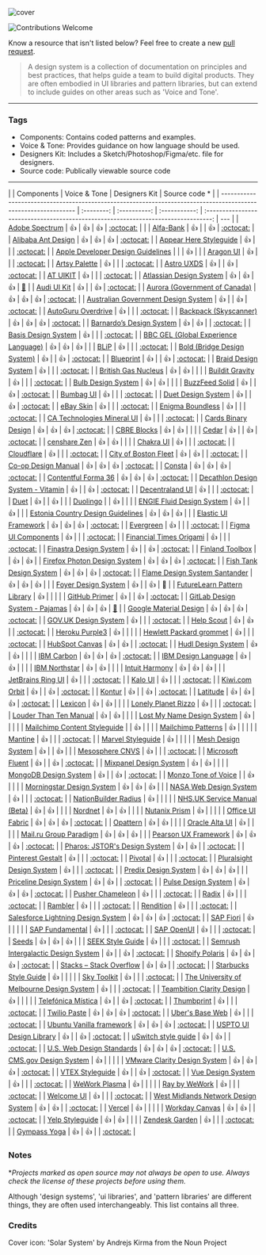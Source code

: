 ![cover](/cover.png)

![Contributions Welcome](https://img.shields.io/badge/Contributions-welcome-blue.svg)

Know a resource that isn't listed below? Feel free to create a new [pull request](https://github.com/alexpate/awesome-design-systems/pulls).

> A design system is a collection of documentation on principles and best practices, that helps guide a team to build digital products. They are often embodied in UI libraries and pattern libraries, but can extend to include guides on other areas such as 'Voice and Tone'.

---

### Tags

- Components: Contains coded patterns and examples.
- Voice & Tone: Provides guidance on how language should be used.
- Designers Kit: Includes a Sketch/Photoshop/Figma/etc. file for designers.
- Source code: Publically viewable source code

---

|                                                                                                                | Components | Voice & Tone | Designers Kit |                                   Source code \*                                   |
| -------------------------------------------------------------------------------------------------------------- | :--------: | :----------: | :-----------: | :--------------------------------------------------------------------------------: | --- |
| [Adobe Spectrum](https://spectrum.adobe.com)                                                                   |     👍     |      👍      |      👍       |                [:octocat:](https://github.com/adobe/react-spectrum)                |     |
| [Alfa-Bank](https://design.alfabank.ru)                                                                        |     👍     |              |      👍       |            [:octocat:](https://github.com/alfa-laboratory/arui-feather)            |
| [Alibaba Ant Design](https://ant.design)                                                                       |     👍     |      👍      |      👍       |               [:octocat:](https://github.com/ant-design/ant-design/)               |
| [Appear Here Styleguide](https://bloom.appearhere.co.uk/)                                                      |     👍     |              |               |                  [:octocat:](https://github.com/appearhere/bloom)                  |
| [Apple Developer Design Guidelines](https://developer.apple.com/design/)                                       |            |              |      👍       |                                                                                    |
| [Aragon UI](https://ui.aragon.org/)                                                                            |     👍     |              |               |                  [:octocat:](https://github.com/aragon/aragon-ui)                  |
| [Artsy Palette](https://palette.artsy.net/)                                                                    |     👍     |              |               |                   [:octocat:](https://github.com/artsy/palette)                    |
| [Astro UXDS](https://astrouxds.com/)                                                                           |     👍     |              |      👍       |      [:octocat:](https://github.com/RocketCommunicationsInc/astro-components)      |
| [AT UIKIT](https://at-ui.github.io/at-ui/#/en)                                                                 |     👍     |              |               |                    [:octocat:](https://github.com/at-ui/at-ui)                     |
| [Atlassian Design System](https://atlassian.design)                                                            |     👍     |      👍      |      👍       |   [:space_invader:](https://bitbucket.org/atlassian/atlassian-frontend-mirror/)    |
| [Audi UI Kit](https://www.audi.com/ci/en/guides/user-interface/introduction.html)                              |     👍     |              |      👍       |                    [:octocat:](https://github.com/audi/audi-ui)                    |
| [Aurora (Government of Canada)](https://design.gccollab.ca/)                                                   |     👍     |      👍      |      👍       |           [:octocat:](https://github.com/gctools-outilsgc/design-system)           |
| [Australian Government Design System](https://designsystem.gov.au/)                                            |     👍     |              |      👍       |          [:octocat:](https://github.com/govau/design-system-components/)           |
| [AutoGuru Overdrive](http://overdrive.autoguru.io/)                                                            |     👍     |              |               |               [:octocat:](https://github.com/autoguru-au/overdrive)                |
| [Backpack (Skyscanner)](https://skyscanner.design/)                                                            |     👍     |      👍      |      👍       |                [:octocat:](https://github.com/skyscanner/backpack)                 |
| [Barnardo’s Design System](https://design-system.barnardos.org.uk)                                             |     👍     |      👍      |               |              [:octocat:](https://github.com/barnardos/design-system)               |
| [Basis Design System](https://basis.now.sh)                                                                    |     👍     |              |               |                   [:octocat:](https://github.com/moroshko/basis)                   |
| [BBC GEL (Global Experience Language)](https://www.bbc.co.uk/gel)                                              |     👍     |      👍      |      👍       |                                                                                    |
| [BLiP](https://design.blip.ai/)                                                                                |     👍     |              |               |                [:octocat:](https://github.com/takenet/blip-toolkit)                |
| [Bold (Bridge Design System)](https://bold.bridge.ufsc.br/)                                                    |     👍     |              |      👍       |               [:octocat:](https://github.com/laboratoriobridge/bold)               |
| [Blueprint](https://blueprintjs.com/)                                                                          |     👍     |              |      👍       |                 [:octocat:](https://github.com/palantir/blueprint)                 |
| [Braid Design System](https://seek-oss.github.io/braid-design-system/)                                         |     👍     |              |               |            [:octocat:](https://github.com/seek-oss/braid-design-system)            |
| [British Gas Nucleus](https://britishgas.design/)                                                              |     👍     |      👍      |               |                                                                                    |
| [Buildit Gravity](http://style.buildit.digital/)                                                               |     👍     |              |               |               [:octocat:](https://github.com/buildit/gravity-ui-web)               |
| [Bulb Design System](https://design.bulb.co.uk/)                                                               |     👍     |      👍      |               |                                                                                    |
| [BuzzFeed Solid](https://solid.buzzfeed.com/)                                                                  |     👍     |              |      👍       |                   [:octocat:](https://github.com/buzzfeed/solid)                   |
| [Bumbag UI](https://bumbag.style/)                                                                             |     👍     |              |               |                  [:octocat:](https://github.com/bumbag/bumbag-ui)                  |
| [Duet Design System](https://www.duetds.com/)                                                                  |     👍     |              |      👍       |                       [:octocat:](https://github.com/duetds)                       |
| [eBay Skin](https://ebay.github.io/skin/)                                                                      |     👍     |              |               |                     [:octocat:](https://github.com/eBay/skin)                      |
| [Enigma Boundless](https://boundless.js.org/)                                                                  |     👍     |              |               |                [:octocat:](https://github.com/enigma-io/boundless)                 |
| [CA Technologies Mineral UI](https://mineral-ui.com/)                                                          |     👍     |              |               |               [:octocat:](https://github.com/mineral-ui/mineral-ui)                |
| [Cards Binary Design](https://github.com/opensource-cards/binary-ui)                                           |     👍     |      👍      |      👍       |             [:octocat:](https://github.com/opensource-cards/binary-ui)             |
| [CBRE Blocks](https://blocks.cbrebuild.com/)                                                                   |     👍     |      👍      |               |                                                                                    |
| [Cedar](https://rei.github.io/rei-cedar-docs/)                                                                 |     👍     |              |      👍       |                   [:octocat:](https://github.com/rei/rei-cedar)                    |
| [censhare Zen](https://design.censhare.com/)                                                                   |     👍     |      👍      |               |                                                                                    |
| [Chakra UI](https://chakra-ui.com/)                                                                            |     👍     |              |               | [:octocat:](https://github.com/chakra-ui/chakra-ui/tree/master/packages/chakra-ui) |
| [Cloudflare](https://cloudflare.github.io/cf-ui/)                                                              |     👍     |              |               |                  [:octocat:](https://github.com/cloudflare/cf-ui)                  |
| [City of Boston Fleet](https://github.com/CityOfBoston/digital/wiki/Fleet)                                     |     👍     |      👍      |               |                [:octocat:](https://github.com/CityOfBoston/digital)                |
| [Co-op Design Manual](https://coop-design-manual.herokuapp.com/)                                               |     👍     |      👍      |      👍       |             [:octocat:](https://github.com/coopdigital/design-system)              |
| [Consta](https://consta.gazprom-neft.ru/)                                                                      |     👍     |      👍      |      👍       |             [:octocat:](https://github.com/gazprom-neft/consta-uikit)              |
| [Contentful Forma 36](https://f36.contentful.com/)                                                             |     👍     |      👍      |      👍       |                [:octocat:](https://github.com/contentful/forma-36)                 |
| [Decathlon Design System - Vitamin](https://decathlon.design/)                                                 |     👍     |              |      👍       |               [:octocat:](https://github.com/decathlon/vitamin-web)                |
| [Decentraland UI](https://ui.decentraland.org/)                                                                |     👍     |              |               |                  [:octocat:](https://github.com/decentraland/ui)                   |
| [Duet](https://www.duetds.com)                                                                                 |     👍     |              |      👍       |                                                                                    |
| [Duolingo](https://design.duolingo.com/)                                                                       |            |      👍      |               |                                                                                    |
| [ENGIE Fluid Design System](https://www.engie.design)                                                          |     👍     |              |      👍       |                                                                                    |
| [Estonia Country Design Guidelines](https://brand.estonia.ee)                                                  |     👍     |      👍      |      👍       |                                                                                    |
| [Elastic UI Framework](https://elastic.github.io/eui/)                                                         |     👍     |      👍      |      👍       |                    [:octocat:](https://github.com/elastic/eui)                     |
| [Evergreen](https://evergreen.surge.sh)                                                                        |     👍     |              |               |                [:octocat:](https://github.com/segmentio/evergreen)                 |
| [Figma UI Components](https://figma-ui.lessmess.dev/)                                                          |     👍     |              |               |          [:octocat:](https://github.com/lessmess-dev/figma-ui-components)          |
| [Financial Times Origami](https://origami.ft.com/)                                                             |     👍     |              |               |              [:octocat:](https://github.com/Financial-Times/origami)               |
| [Finastra Design System](https://design.fusionfabric.cloud/)                                                   |     👍     |              |      👍       |        [:octocat:](https://github.com/fusionfabric/finastra-design-system)         |
| [Finland Toolbox](https://toolbox.finland.fi/)                                                                 |            |      👍      |      👍       |
| [Firefox Photon Design System](https://design.firefox.com/photon)                                              |     👍     |      👍      |      👍       |                  [:octocat:](https://github.com/FirefoxUX/photon)                  |
| [Fish Tank Design System](https://fishtank.bna.com/)                                                           |     👍     |      👍      |      👍       |           [:octocat:](https://github.com/bloombergindustry/fishtank-vue)           |
| [Flame Design System Santander](https://bancosantander.invisionapp.com/dsm/santander-group/flame-ds-santander) |     👍     |      👍      |      👍       |                                                                                    |
| [Foyer Design System](https://design.foyer.lu/)                                                                |     👍     |              |      👍       |                               :closed_lock_with_key:                               |
| [FutureLearn Pattern Library](https://www.futurelearn.com/pattern-library)                                     |     👍     |              |               |                                                                                    |
| [GitHub Primer](https://primer.style/)                                                                         |     👍     |              |      👍       |                      [:octocat:](https://github.com/primer/)                       |
| [GitLab Design System - Pajamas](https://design.gitlab.com/)                                                   |     👍     |      👍      |      👍       |           [:fox_face:](https://gitlab.com/gitlab-org/design.gitlab.com)            |
| [Google Material Design](https://material.io/guidelines/#introduction-goals)                                   |     👍     |      👍      |      👍       |      [:octocat:](https://github.com/material-components/material-components)       |
| [GOV.UK Design System](https://www.gov.uk/design-system)                                                       |     👍     |              |               |            [:octocat:](https://github.com/alphagov/govuk-design-system)            |
| [Help Scout](https://style.helpscout.com/)                                                                     |     👍     |      👍      |               |              [:octocat:](https://github.com/helpscout/seed-framework)              |
| [Heroku Purple3](https://design.herokai.com/)                                                                  |     👍     |              |               |                                                                                    |
| [Hewlett Packard grommet](https://grommet.github.io)                                                           |     👍     |              |               |                  [:octocat:](https://github.com/grommet/grommet)                   |
| [HubSpot Canvas](https://canvas.hubspot.com/)                                                                  |     👍     |      👍      |               |                   [:octocat:](https://github.com/HubSpot/canvas)                   |
| [Hudl Design System](https://uniform.hudl.com/)                                                                |     👍     |      👍      |               |                                                                                    |
| [IBM Carbon](https://www.carbondesignsystem.com/)                                                              |     👍     |      👍      |      👍       |               [:octocat:](https://github.com/ibm/carbon-components)                |
| [IBM Design Language](https://www.ibm.com/design/language/)                                                    |     👍     |      👍      |               |                                                                                    |
| [IBM Northstar](https://www.ibm.com/standards/web/)                                                            |     👍     |      👍      |               |                                                                                    |
| [Intuit Harmony](https://designsystem.quickbooks.com/)                                                         |     👍     |      👍      |      👍       |                                                                                    |
| [JetBrains Ring UI](https://jetbrains.github.io/ring-ui)                                                       |     👍     |              |               |                 [:octocat:](https://github.com/JetBrains/ring-ui)                  |
| [Kalo UI](https://kalo.design)                                                                                 |     👍     |              |               |                     [:octocat:](https://github.com/kalohq/ui)                      |
| [Kiwi.com Orbit](https://orbit.kiwi)                                                                           |     👍     |              |      👍       |             [:octocat:](https://github.com/kiwicom/orbit-components/)              |
| [Kontur](https://guides.kontur.ru/)                                                                            |     👍     |              |      👍       |                [:octocat:](https://github.com/skbkontur/retail-ui/)                |
| [Latitude](https://www.flexport.com/design)                                                                    |     👍     |      👍      |      👍       |                 [:octocat:](https://github.com/flexport/latitude/)                 |
| [Lexicon](https://lexicondesign.io/)                                                                           |     👍     |      👍      |               |                                                                                    |
| [Lonely Planet Rizzo](https://rizzo.lonelyplanet.com/)                                                         |     👍     |              |               |                 [:octocat:](https://github.com/lonelyplanet/rizzo)                 |
| [Louder Than Ten Manual](https://www.louderthanten.com/manual)                                                 |     👍     |      👍      |               |                                                                                    |
| [Lost My Name Design System](http://design-system.lostmy.name/)                                                |     👍     |              |               |                                                                                    |
| [Mailchimp Content Styleguide](https://styleguide.mailchimp.com/)                                              |            |      👍      |               |                                                                                    |
| [Mailchimp Patterns](https://ux.mailchimp.com/patterns)                                                        |     👍     |              |               |                                                                                    |
| [Mantine](https://mantine.dev/)                                                                                |     👍     |              |               |                 [:octocat:](https://github.com/mantinedev/mantine)                 |
| [Marvel Styleguide](https://marvelapp.com/styleguide)                                                          |     👍     |              |               |                                                                                    |
| [Mesh Design System](https://www.meshdesignsystem.com/)                                                        |     👍     |              |      👍       |                                                                                    |
| [Mesosphere CNVS](https://mesosphere.github.io/cnvs/)                                                          |     👍     |              |               |                  [:octocat:](https://github.com/mesosphere/cnvs/)                  |
| [Microsoft Fluent](https://www.microsoft.com/design/fluent/)                                                   |     👍     |              |      👍       |                 [:octocat:](https://github.com/microsoft/fluentui)                 |
| [Mixpanel Design System](https://design.mixpanel.com)                                                          |     👍     |      👍      |               |                                                                                    |
| [MongoDB Design System](http://mongodb.design)                                                                 |     👍     |              |      👍       |                   [:octocat:](https://github.com/mongodb/design)                   |
| [Monzo Tone of Voice](https://monzo.com/tone-of-voice/)                                                        |            |      👍      |               |                                                                                    |
| [Morningstar Design System](http://designsystem.morningstar.com/)                                              |     👍     |      👍      |      👍       |                                                                                    |
| [NASA Web Design System](https://nasa.github.io/nasawds-site/)                                                 |     👍     |              |               |                    [:octocat:](https://github.com/nasa/nasawds)                    |
| [NationBuilder Radius](https://www.nationbuilder.design/)                                                      |     👍     |              |               |                                                                                    |
| [NHS.UK Service Manual (Beta)](https://beta.nhs.uk/service-manual/)                                            |     👍     |      👍      |               |                                                                                    |
| [Nordnet](https://brand.nordnet.se/)                                                                           |     👍     |      👍      |               |                                                                                    |
| [Nutanix Prism](https://nutanix.design/)                                                                       |     👍     |              |               |                                                                                    |
| [Office UI Fabric](https://dev.office.com/fabric)                                                              |     👍     |      👍      |      👍       |          [:octocat:](https://github.com/OfficeDev/office-ui-fabric-react)          |
| [Opattern](https://ux.opower.com/opattern)                                                                     |     👍     |      👍      |               |                                                                                    |
| [Oracle Alta UI](https://www.oracle.com/webfolder/ux/middleware/alta/index.html)                               |     👍     |              |               |                                                                                    |
| [Mail.ru Group Paradigm](https://design.mail.ru/)                                                              |     👍     |      👍      |      👍       |                                                                                    |
| [Pearson UX Framework](https://uxframework.pearson.com/)                                                       |     👍     |      👍      |      👍       |              [:octocat:](https://github.com/Pearson-Higher-Ed/design)              |
| [Pharos: JSTOR's Design System](https://pharos.jstor.org)                                                      |     👍     |      👍      |               |                   [:octocat:](https://github.com/ithaka/pharos)                    |
| [Pinterest Gestalt](https://pinterest.github.io/gestalt/#/)                                                    |     👍     |              |               |                 [:octocat:](https://github.com/pinterest/gestalt)                  |
| [Pivotal](https://styleguide.pivotal.io/)                                                                      |     👍     |              |               |               [:octocat:](https://github.com/pivotal-cf/pivotal-ui)                |
| [Pluralsight Design System](https://design-system.pluralsight.com/)                                            |     👍     |              |               |             [:octocat:](https://github.com/pluralsight/design-system)              |
| [Predix Design System](https://www.predix-ui.com/)                                                             |     👍     |      👍      |      👍       |                                                                                    |
| [Priceline Design System](https://priceline.github.io/design-system/)                                          |     👍     |      👍      |               |              [:octocat:](https://github.com/priceline/design-system)               |
| [Pulse Design System](https://pulse.heartbeat.ua/)                                                             |     👍     |      👍      |      👍       |           [:octocat:](https://github.com/heartbeatua/Pulse-Boilerplate)            |
| [Pusher Chameleon](https://pusher.github.io/chameleon/)                                                        |     👍     |              |               |                  [:octocat:](https://github.com/pusher/chameleon)                  |
| [Radix](https://radix.modulz.app/docs/getting-started/)                                                        |     👍     |              |               |                    [:octocat:](https://github.com/modulz/radix)                    |
| [Rambler](https://rambler-digital-solutions.github.io/rambler-ui/)                                             |     👍     |              |               |        [:octocat:](https://github.com/rambler-digital-solutions/rambler-ui)        |
| [Rendition](https://balena-io-modules.github.io/rendition/)                                                    |     👍     |              |               |            [:octocat:](https://github.com/balena-io-modules/rendition/)            |
| [Salesforce Lightning Design System](https://www.lightningdesignsystem.com)                                    |     👍     |      👍      |      👍       |            [:octocat:](https://github.com/salesforce-ux/design-system)             |
| [SAP Fiori](https://experience.sap.com/fiori-design/)                                                          |     👍     |              |               |                                                                                    |
| [SAP Fundamental](https://github.com/SAP/fundamental)                                                          |     👍     |              |               |                  [:octocat:](https://github.com/SAP/fundamental)                   |
| [SAP OpenUI](https://github.com/SAP/openui5)                                                                   |     👍     |              |               |                    [:octocat:](https://github.com/SAP/openui5)                     |
| [Seeds](https://sproutsocial.com/seeds)                                                                        |     👍     |      👍      |      👍       |                                                                                    |
| [SEEK Style Guide](https://seek-oss.github.io/seek-style-guide/)                                               |     👍     |              |               |             [:octocat:](https://github.com/seek-oss/seek-style-guide)              |
| [Semrush Intergalactic Design System](https://i.semrush.com/)                                                  |     👍     |              |      👍       |               [:octocat:](https://github.com/semrush/intergalactic)                |
| [Shopify Polaris](https://polaris.shopify.com)                                                                 |     👍     |      👍      |      👍       |                  [:octocat:](https://github.com/Shopify/polaris)                   |
| [Stacks – Stack Overflow](https://stackoverflow.design/)                                                       |     👍     |      👍      |               |                [:octocat:](https://github.com/StackExchange/Stacks)                |
| [Starbucks Style Guide](https://www.starbucks.com/static/reference/styleguide/)                                |     👍     |              |               |                                                                                    |
| [Sky Toolkit](https://www.sky.com/toolkit)                                                                     |     👍     |              |               |                   [:octocat:](https://github.com/sky-uk/toolkit)                   |
| [The University of Melbourne Design System](https://web.unimelb.edu.au/)                                       |     👍     |              |               |           [:octocat:](https://github.com/unimelb/unimelb-design-system)            |
| [Teambition Clarity Design](https://design.teambition.com/)                                                    |     👍     |              |               |                                                                                    |
| [Telefónica Mística](https://brandfactory.telefonica.com/mistica)                                              |     👍     |              |      👍       |                 [:octocat:](https://github.com/Telefonica/mistica)                 |
| [Thumbprint](https://thumbprint.design/)                                                                       |     👍     |              |               |                [:octocat:](https://github.com/thumbtack/thumbprint)                |
| [Twilio Paste](https://paste.twilio.design/)                                                                   |     👍     |      👍      |      👍       |                 [:octocat:](https://github.com/twilio-labs/paste)                  |
| [Uber's Base Web](https://baseweb.design/)                                                                     |     👍     |              |               |                  [:octocat:](https://github.com/uber-web/baseui)                   |
| [Ubuntu Vanilla framework](https://vanillaframework.io/)                                                       |     👍     |      👍      |      👍       |     [:octocat:](https://github.com/canonical-web-and-design/vanilla-framework)     |
| [USPTO UI Design Library](https://uspto.github.io/designpatterns/index.html)                                   |     👍     |              |      👍       |                [:octocat:](https://github.com/uspto/designpatterns)                |
| [uSwitch style guide](https://ustyle.guide/)                                                                   |     👍     |      👍      |               |                   [:octocat:](https://github.com/uswitch/ustyle)                   |
| [U.S. Web Design Standards](https://designsystem.digital.gov/)                                                 |     👍     |      👍      |      👍       |                    [:octocat:](https://github.com/uswds/uswds)                     |
| [U.S. CMS.gov Design System](https://design.cms.gov/)                                                          |     👍     |              |               |                                                                                    |
| [VMware Clarity Design System](https://vmware.github.io/clarity/)                                              |     👍     |      👍      |      👍       |                   [:octocat:](https://github.com/vmware/clarity)                   |
| [VTEX Styleguide](https://styleguide.vtex.com/)                                                                |     👍     |              |      👍       |                  [:octocat:](https://github.com/vtex/styleguide)                   |
| [Vue Design System](https://vueds.com/)                                                                        |     👍     |              |               |             [:octocat:](https://github.com/viljamis/vue-design-system)             |
| [WeWork Plasma](http://plasma.guide)                                                                           |     👍     |              |               |                                                                                    |
| [Ray by WeWork](https://ray.wework.com)                                                                        |     👍     |              |               |                     [:octocat:](https://github.com/wework/ray)                     |
| [Welcome UI](http://www.welcome-ui.com/)                                                                       |     👍     |              |               |                  [:octocat:](https://github.com/WTTJ/welcome-ui)                   |
| [West Midlands Network Design System](https://designsystem.wmnetwork.co.uk/)                                   |     👍     |      👍      |               |           [:octocat:](https://github.com/wmcadigital/wmn-design-system)            |
| [Vercel](https://vercel.com/design)                                                                            |     👍     |              |               |                                                                                    |
| [Workday Canvas](https://design.workday.com/)                                                                  |     👍     |      👍      |               |                 [:octocat:](https://github.com/Workday/canvas-kit)                 |
| [Yelp Styleguide](https://www.yelp.com/styleguide)                                                             |     👍     |      👍      |               |                                                                                    |
| [Zendesk Garden](https://garden.zendesk.com/)                                                                  |     👍     |              |               |                   [:octocat:](https://github.com/zendeskgarden)                    |
| [Gympass Yoga](https://gympass.github.io/yoga/)                                                                |     👍     |      👍      |               |                    [:octocat:](https://github.com/gympass/yoga)                    |

### Notes

\*_Projects marked as open source may not always be open to use. Always check the license of these projects before using them._

Although 'design systems', 'ui libraries', and 'pattern libraries' are different things, they are often used interchangeably. This list contains all three.

### Credits

Cover icon: 'Solar System' by Andrejs Kirma from the Noun Project
